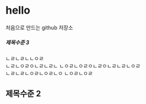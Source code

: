 # hello
처음으로 만드는 github 저장소  
##### 제목수준 3 
ㄴㄹㄴㄹㄴㄴㅇㄹ  
ㄴㄹㄴㅇㄹㅇㄴㄹㄴㄹㄴ
ㄴㅇㄹㄴㅇㄹㅇㄴㄹㅇㄴㄹㄴㄹㄴㅇㄹ  
ㄴㄹㄴㄹㄴㅇㄹㄴㅇㄹㄴㅇ
ㄴㅇㄹㄴㅇㄹ  
## 제목수준 2  

